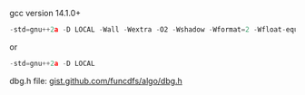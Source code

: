 gcc version 14.1.0+

```c++
-std=gnu++2a -D LOCAL -Wall -Wextra -O2 -Wshadow -Wformat=2 -Wfloat-equal -Wconversion -Wlogical-op -Wshift-overflow=2 -Wduplicated-cond -Wcast-qual -Wcast-align
```
or 

```c++
-std=gnu++2a -D LOCAL
```

dbg.h file: [gist.github.com/funcdfs/algo/dbg.h](https://gist.github.com/funcdfs/093ea21e3e3d033298191a5f4c635069)